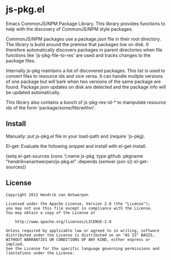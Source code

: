 js-pkg.el
=========

Emacs CommonJS/NPM Package Library. This library provides functions to help with the discovery of CommonJS/NPM style packages.

CommonJS/NPM packages use a package.json file in their root directory. The library is build around the premise that packages live on disk. It therefore automatically discovers packages in parent directories when file functions like 'js-pkg-file-to-res' are used and tracks changes to the package files.

Internally js-pkg maintains a list of discovered packages. This list is used to convert files to resource ids and vice versa. It can handle multple versions of one package but will bark when two versions of the same package are found. Package.json updates on disk are detected and the package info will be updated automatically.

This library also contains a bunch of js-pkg-res-id-* to manipulate resource ids of the form 'package/some/file/within'.

Install
-------

Manually: put js-pkg.el file in your load-path and (require 'js-pkg).

El-get: Evaluate the following snippet and install with el-get-install.

   (setq el-get-sources
    (cons '(:name js-pkg
            :type github
            :pkgname "hendrikvanantwerpen/js-pkg.el"
            :depends (semver json s))
          el-get-sources))

License
-------

    Copyright 2013 Hendrik van Antwerpen

    Licensed under the Apache License, Version 2.0 (the "License");
    you may not use this file except in compliance with the License.
    You may obtain a copy of the License at

        http://www.apache.org/licenses/LICENSE-2.0

    Unless required by applicable law or agreed to in writing, software
    distributed under the License is distributed on an "AS IS" BASIS,
    WITHOUT WARRANTIES OR CONDITIONS OF ANY KIND, either express or implied.
    See the License for the specific language governing permissions and
    limitations under the License.

